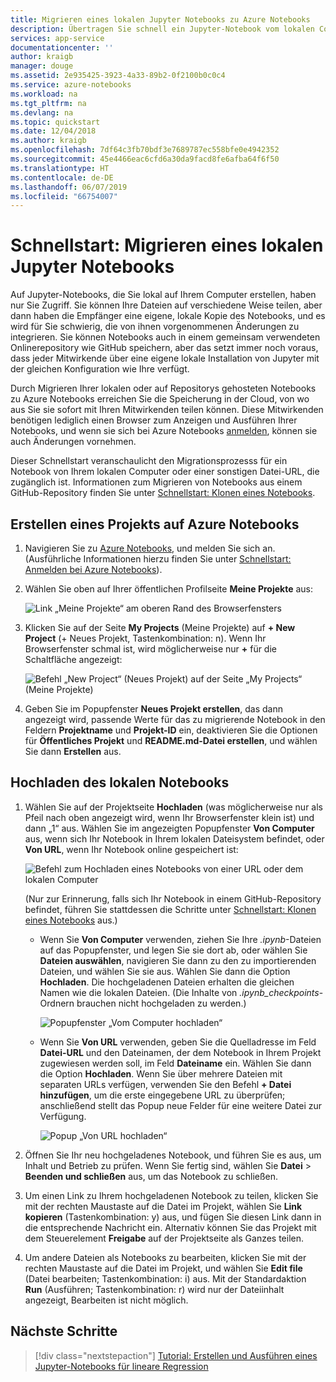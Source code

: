 ```yaml
---
title: Migrieren eines lokalen Jupyter Notebooks zu Azure Notebooks
description: Übertragen Sie schnell ein Jupyter-Notebook vom lokalen Computer oder von einer Web-URL in Azure Notebooks, und geben Sie es dann für die Zusammenarbeit frei.
services: app-service
documentationcenter: ''
author: kraigb
manager: douge
ms.assetid: 2e935425-3923-4a33-89b2-0f2100b0c0c4
ms.service: azure-notebooks
ms.workload: na
ms.tgt_pltfrm: na
ms.devlang: na
ms.topic: quickstart
ms.date: 12/04/2018
ms.author: kraigb
ms.openlocfilehash: 7df64c3fb70bdf3e7689787ec558bfe0e4942352
ms.sourcegitcommit: 45e4466eac6cfd6a30da9facd8fe6afba64f6f50
ms.translationtype: HT
ms.contentlocale: de-DE
ms.lasthandoff: 06/07/2019
ms.locfileid: "66754007"
---
```

# <a name="quickstart-migrate-a-local-jupyter-notebook"></a>Schnellstart: Migrieren eines lokalen Jupyter Notebooks

Auf Jupyter-Notebooks, die Sie lokal auf Ihrem Computer erstellen, haben nur Sie Zugriff. Sie können Ihre Dateien auf verschiedene Weise teilen, aber dann haben die Empfänger eine eigene, lokale Kopie des Notebooks, und es wird für Sie schwierig, die von ihnen vorgenommenen Änderungen zu integrieren. Sie können Notebooks auch in einem gemeinsam verwendeten Onlinerepository wie GitHub speichern, aber das setzt immer noch voraus, dass jeder Mitwirkende über eine eigene lokale Installation von Jupyter mit der gleichen Konfiguration wie Ihre verfügt.

Durch Migrieren Ihrer lokalen oder auf Repositorys gehosteten Notebooks zu Azure Notebooks erreichen Sie die Speicherung in der Cloud, von wo aus Sie sie sofort mit Ihren Mitwirkenden teilen können. Diese Mitwirkenden benötigen lediglich einen Browser zum Anzeigen und Ausführen Ihrer Notebooks, und wenn sie sich bei Azure Notebooks [anmelden](quickstart-sign-in-azure-notebooks.md), können sie auch Änderungen vornehmen.

Dieser Schnellstart veranschaulicht den Migrationsprozesss für ein Notebook von Ihrem lokalen Computer oder einer sonstigen Datei-URL, die zugänglich ist. Informationen zum Migrieren von Notebooks aus einem GitHub-Repository finden Sie unter [Schnellstart: Klonen eines Notebooks](quickstart-clone-jupyter-notebook.md).

## <a name="create-a-project-on-azure-notebooks"></a>Erstellen eines Projekts auf Azure Notebooks

1. Navigieren Sie zu [Azure Notebooks](https://notebooks.azure.com), und melden Sie sich an. (Ausführliche Informationen hierzu finden Sie unter [Schnellstart: Anmelden bei Azure Notebooks](quickstart-sign-in-azure-notebooks.md)).

1. Wählen Sie oben auf Ihrer öffentlichen Profilseite **Meine Projekte** aus:

    ![Link „Meine Projekte“ am oberen Rand des Browserfensters](media/quickstarts/my-projects-link.png)

1. Klicken Sie auf der Seite **My Projects** (Meine Projekte) auf **+ New Project** (+ Neues Projekt, Tastenkombination: n). Wenn Ihr Browserfenster schmal ist, wird möglicherweise nur **+** für die Schaltfläche angezeigt:

    ![Befehl „New Project“ (Neues Projekt) auf der Seite „My Projects“ (Meine Projekte)](media/quickstarts/new-project-command.png)

1. Geben Sie im Popupfenster **Neues Projekt erstellen**, das dann angezeigt wird, passende Werte für das zu migrierende Notebook in den Feldern **Projektname** und **Projekt-ID** ein, deaktivieren Sie die Optionen für **Öffentliches Projekt** und **README.md-Datei erstellen**, und wählen Sie dann **Erstellen** aus.

## <a name="upload-the-local-notebook"></a>Hochladen des lokalen Notebooks

1. Wählen Sie auf der Projektseite **Hochladen** (was möglicherweise nur als Pfeil nach oben angezeigt wird, wenn Ihr Browserfenster klein ist) und dann „1“ aus. Wählen Sie im angezeigten Popupfenster **Von Computer** aus, wenn sich Ihr Notebook in Ihrem lokalen Dateisystem befindet, oder **Von URL**, wenn Ihr Notebook online gespeichert ist:

    ![Befehl zum Hochladen eines Notebooks von einer URL oder dem lokalen Computer](media/quickstarts/upload-from-computer-url-command.png)

   (Nur zur Erinnerung, falls sich Ihr Notebook in einem GitHub-Repository befindet, führen Sie stattdessen die Schritte unter [Schnellstart: Klonen eines Notebooks](quickstart-clone-jupyter-notebook.md) aus.)

   - Wenn Sie **Von Computer** verwenden, ziehen Sie Ihre *.ipynb*-Dateien auf das Popupfenster, und legen Sie sie dort ab, oder wählen Sie **Dateien auswählen**, navigieren Sie dann zu den zu importierenden Dateien, und wählen Sie sie aus. Wählen Sie dann die Option **Hochladen**. Die hochgeladenen Dateien erhalten die gleichen Namen wie die lokalen Dateien. (Die Inhalte von *.ipynb_checkpoints*-Ordnern brauchen nicht hochgeladen zu werden.)

     ![Popupfenster „Vom Computer hochladen“](media/quickstarts/upload-from-computer-popup.png)

   - Wenn Sie **Von URL** verwenden, geben Sie die Quelladresse im Feld **Datei-URL** und den Dateinamen, der dem Notebook in Ihrem Projekt zugewiesen werden soll, im Feld **Dateiname** ein. Wählen Sie dann die Option **Hochladen**. Wenn Sie über mehrere Dateien mit separaten URLs verfügen, verwenden Sie den Befehl **+ Datei hinzufügen**, um die erste eingegebene URL zu überprüfen; anschließend stellt das Popup neue Felder für eine weitere Datei zur Verfügung.

     ![Popup „Von URL hochladen“](media/quickstarts/upload-from-url-popup.png)

1. Öffnen Sie Ihr neu hochgeladenes Notebook, und führen Sie es aus, um Inhalt und Betrieb zu prüfen. Wenn Sie fertig sind, wählen Sie **Datei** > **Beenden und schließen** aus, um das Notebook zu schließen.

1. Um einen Link zu Ihrem hochgeladenen Notebook zu teilen, klicken Sie mit der rechten Maustaste auf die Datei im Projekt, wählen Sie **Link kopieren** (Tastenkombination: y) aus, und fügen Sie diesen Link dann in die entsprechende Nachricht ein. Alternativ können Sie das Projekt mit dem Steuerelement **Freigabe** auf der Projektseite als Ganzes teilen.

1. Um andere Dateien als Notebooks zu bearbeiten, klicken Sie mit der rechten Maustaste auf die Datei im Projekt, und wählen Sie **Edit file** (Datei bearbeiten; Tastenkombination: i) aus. Mit der Standardaktion **Run** (Ausführen; Tastenkombination: r) wird nur der Dateiinhalt angezeigt, Bearbeiten ist nicht möglich.

## <a name="next-steps"></a>Nächste Schritte

> [!div class="nextstepaction"]
> [Tutorial: Erstellen und Ausführen eines Jupyter-Notebooks für lineare Regression](tutorial-create-run-jupyter-notebook.md)
